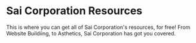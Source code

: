 # Sai Corporation Resources
This is where you can get all of Sai Corporation's resources, for free! From Website Buildiing, to Asthetics, Sai Corporation has got you covered.
